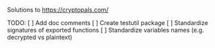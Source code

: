 Solutions to https://cryptopals.com/

TODO:
[ ] Add doc comments
[ ] Create testutil package
[ ] Standardize signatures of exported functions
[ ] Standardize variables names (e.g. decrypted vs plaintext)
